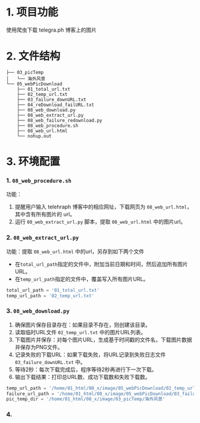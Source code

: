 # 1. 项目功能

使用爬虫下载 telegra.ph 博客上的图片

# 2. 文件结构


```
├── 03_picTemp
│   └── 海外风景
└── 05_webPicDownload
    ├── 01_total_url.txt
    ├── 02_temp_url.txt
    ├── 03_failure_downURL.txt
    ├── 04_reDownload_failURL.txt
    ├── 08_web_download.py
    ├── 08_web_extract_url.py
    ├── 08_web_failure_redownload.py
    ├── 08_web_procedure.sh
    ├── 08_web_url.html
    └── nohup.out
```


# 3. 环境配置

### 1. `08_web_procedure.sh`

功能：  
1. 提醒用户输入 telehraph 博客中的相应网址，下载网页为 `08_web_url.html`，其中含有所有图片的 url。
2. 运行 `08_web_extract_url.py` 脚本，提取 `08_web_url.html` 中的图片url。


### 2. `08_web_extract_url.py`

功能：提取 `08_web_url.html` 中的url，另存到如下两个文件

- 在`total_url_path`指定的文件中，附加当前日期和时间，然后追加所有图片URL。
- 在`temp_url_path`指定的文件中，覆盖写入所有图片URL。

```py
total_url_path = '01_total_url.txt'
temp_url_path = '02_temp_url.txt'
```

### 3. `08_web_download.py`

1. 确保图片保存目录存在：如果目录不存在，则创建该目录。
2. 读取临时URL文件 `02_temp_url.txt` 中的图片URL列表。
3. 下载图片并保存：对每个图片URL，生成基于时间戳的文件名，下载图片数据并保存为PNG文件。
4. 记录失败的下载URL：如果下载失败，将URL记录到失败日志文件 `03_failure_downURL.txt` 中。
5. 等待2秒：每次下载完成后，程序等待2秒再进行下一次下载。
6. 输出下载结果：打印总URL数、成功下载数和失败下载数。

```py
temp_url_path = '/home/01_html/08_x/image/05_webPicDownload/02_temp_url.txt'
failure_url_path = '/home/01_html/08_x/image/05_webPicDownload/03_failure_downURL.txt'
pic_temp_dir = '/home/01_html/08_x/image/03_picTemp/海外风景'
```



### 4. 










